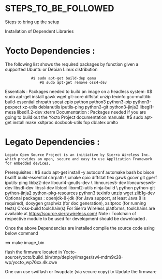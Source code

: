 # STEPS_TO_BE_FOLLOWED
Steps to bring up the setup


Installation of Dependent Libraries 


# Yocto Dependencies :

The following list shows the required packages by function given a supported Ubuntu or Debian Linux distribution
		
	        	#$ sudo apt-get build-dep qemu
    	     		#$ sudo apt-get remove oss4-dev
Essentials : Packages needed to build an image on a headless system: 
     #$ sudo apt-get install gawk wget git-core diffstat unzip texinfo gcc-multilib build-essential chrpath socat cpio python python3 python3-pip python3-pexpect  xz-utils debianutils iputils-ping python3-git python3-jinja2 libegl1-mesa libsdl1.2-dev xterm
Documentation : Packages needed if you are going to build out the Yocto Project documentation manuals: 
    #$ sudo apt-get install make xsltproc docbook-utils fop dblatex xmlto

# Legato Dependencies :

    Legato Open Source Project is an initiative by Sierra Wireless Inc. which provides an open, secure and easy to use Application Framework for embedded devices.   
Prerequisites :
#$ sudo apt-get install -y autoconf automake bash bc bison bsdiff build-essential chrpath \ cmake cpio diffstat flex gawk gcovr git gperf iputils-ping libbz2-dev libcurl4-gnutls-dev \ libncurses5-dev libncursesw5-dev libsdl-dev libssl-dev libtool libxml2-utils ninja-build \ python python-git python-jinja2 python-pkg-resources python3 texinfo unzip wget zlib1g-dev
Optional packages : openjdk-8-jdk (for Java support, at least Java 8 is required), doxygen graphviz (for doc generation), xsltproc (for running tests)
Cross-build toolchain(s)
For Sierra Wireless platforms, toolchains are available at 
https://source.sierrawireless.com/
Note : Toolchain of respective module to be used for development should be downloaded .

Once the above Dependencies are installed compile the source code using below command

==> make image_bin

flash the firmware located in 
Yocto-source/yocto/build_bin/tmp/deploy/images/swi-mdm9x28-wp/yocto_wp76xx.4k.cwe

One can use swiflash or fwupdate (via secure copy) to Update the firmware

